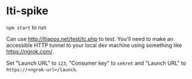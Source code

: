 # lti-spike
`npm start` to run

Can use http://ltiapps.net/test/tc.php to test. You'll need to make an accessible HTTP tunnel to your local dev machine using something like https://ngrok.com/.

Set "Launch URL" to `123`, "Consumer key" to `sekret` and "Launch URL" to `https://<ngrok-url>/launch`.
